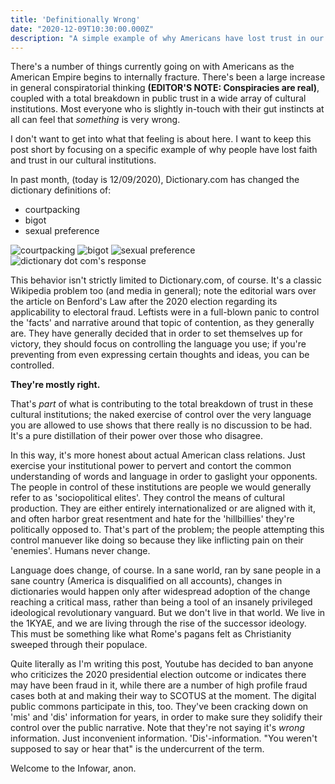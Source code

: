 ```yaml
---
title: 'Definitionally Wrong'
date: "2020-12-09T10:30:00.000Z"
description: "A simple example of why Americans have lost trust in our cultural institutions."
---
```


There's a number of things currently going on with Americans as the American Empire begins to internally fracture. There's been a large increase in general conspiratorial thinking __(EDITOR'S NOTE: Conspiracies are real)__, coupled with a total breakdown in public trust in a wide array of cultural institutions. Most everyone who is slightly in-touch with their gut instincts at all can feel that _something_ is very wrong.

I don't want to get into what that feeling is about here. I want to keep this post short by focusing on a specific example of why people have lost faith and trust in our cultural institutions.

In past month, (today is 12/09/2020), Dictionary.com has changed the dictionary definitions of:

- courtpacking
- bigot
- sexual preference

![courtpacking](https://i.ibb.co/ypk1ZfB/image.png)
![bigot](https://i.ibb.co/xJntS0y/image.png)
![sexual preference](https://i.ibb.co/9G9HGmW/image.png)
![dictionary dot com's response](https://i.ibb.co/TBwtXqD/image.png)

This behavior isn't strictly limited to Dictionary.com, of course. It's a classic Wikipedia problem too (and media in general); note the editorial wars over the article on Benford's Law after the 2020 election regarding its applicability to electoral fraud. Leftists were in a full-blown panic to control the 'facts' and narrative around that topic of contention, as they generally are. They have generally decided that in order to set themselves up for victory, they should focus on controlling the language you use; if you're preventing from even expressing certain thoughts and ideas, you can be controlled.

__They're mostly right.__

That's _part_ of what is contributing to the total breakdown of trust in these cultural institutions; the naked exercise of control over the very language you are allowed to use shows that there really is no discussion to be had. It's a pure distillation of their power over those who disagree.

In this way, it's more honest about actual American class relations. Just exercise your institutional power to pervert and contort the common understanding of words and language in order to gaslight your opponents. The people in control of these institutions are people we would generally refer to as 'sociopolitical elites'. They control the means of cultural production. They are either entirely internationalized or are aligned with it, and often harbor great resentment and hate for the 'hillbillies' they're politically opposed to. That's part of the problem; the people attempting this control manuever like doing so because they like inflicting pain on their 'enemies'. Humans never change.

Language does change, of course. In a sane world, ran by sane people in a sane country (America is disqualified on all accounts), changes in dictionaries would happen only after widespread adoption of the change reaching a critical mass, rather than being a tool of an insanely privileged ideological revolutionary vanguard. But we don't live in that world. We live in the 1KYAE, and we are living through the rise of the successor ideology. This must be something like what Rome's pagans felt as Christianity sweeped through their populace.

Quite literally as I'm writing this post, Youtube has decided to ban anyone who criticizes the 2020 presidential election outcome or indicates there may have been fraud in it, while there are a number of high profile fraud cases both at and making their way to SCOTUS at the moment. The digital public commons participate in this, too. They've been cracking down on 'mis' and 'dis' information for years, in order to make sure they solidify their control over the public narrative. Note that they're not saying it's *wrong* information. Just inconvenient information. 'Dis'-information. "You weren't supposed to say or hear that" is the undercurrent of the term.

Welcome to the Infowar, anon.